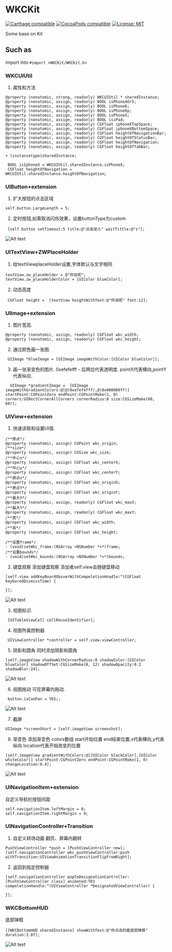 # WKCKit
[![Carthage compatible](https://img.shields.io/badge/Carthage-compatible-4BC51D.svg?style=flat)](https://github.com/Carthage/Carthage#adding-frameworks-to-an-application) [![CocoaPods compatible](https://img.shields.io/cocoapods/v/WKCKit.svg?style=flat)](https://cocoapods.org/pods/WKCKit) [![License: MIT](https://img.shields.io/cocoapods/l/WKCKit.svg?style=flat)](http://opensource.org/licenses/MIT)

Some base on Kit

## Such as

 import into  `#import <WKCKit/WKCKit.h>`
 
 ### WKCUIUtil
 1. 属性和方法
 ```
 @property (nonatomic, strong, readonly) WKCUIUtil * sharedInstance;
 @property (nonatomic, assign, readonly) BOOL isPhone4Or5;
 @property (nonatomic, assign, readonly) BOOL isPhone6;
 @property (nonatomic, assign, readonly) BOOL isPhone6p;
 @property (nonatomic, assign, readonly) BOOL isPhoneX;
 @property (nonatomic, assign, readonly) BOOL isiPad;
 @property (nonatomic, assign, readonly) CGFloat iphoneXTopSpace;
 @property (nonatomic, assign, readonly) CGFloat iphoneXBottomSpace;
 @property (nonatomic, assign, readonly) CGFloat heightOfNavigationBar;
 @property (nonatomic, assign, readonly) CGFloat heightOfStatusBar;
 @property (nonatomic, assign, readonly) CGFloat heightOfNavigation;
 @property (nonatomic, assign, readonly) CGFloat heightOfTabBar;
 
 + (instancetype)sharedInstance;
 ```
 
```
 BOOL isIphoneX = WKCUIUtil.sharedInstance.isPhoneX;
 CGFloat heightOfNavigation = WKCUIUtil.sharedInstance.heightOfNavigation;
```
### UIButton+extension
1. 扩大按钮的点击区域
 ```
 self.button.LargeLength = 5;
```
2. 定时按钮,如需取消闪烁效果，设置buttonType为custom
```
 [self.button setTimeout:5 title:@"点击进入" waitTittle:@"s"];
 ```
 ![Alt text](https://github.com/WeiKunChao/WKCKit/raw/master/screenShort/1.gif)
 
 ### UITextView+ZWPlaceHolder
 1.  给textViewplaceHolder设置,字体默认与文字相同
 ```
 textView.zw_placeHolder = @"你说呢";
 textView.zw_placeHolderColor = [UIColor blueColor];
```
2.  动态高度
```
 CGFloat height =  [textView heightWithText:@"你说呢" font:12];
```
### UIImage+extension
1. 图片宽高.
```
@property (nonatomic, assign, readonly) CGFloat wkc_width;
@property (nonatomic, assign, readonly) CGFloat wkc_height;
```
2. 通过颜色画一张图.
```
 UIImage *blueImage = [UIImage imageWithColor:[UIColor blueColor]];
```
3. 画一张渐变色的图片.
0xefefefff - 后两位代表透明度. pointX代表横向,pointY代表纵向.
```
  UIImage *gradientImage =  [UIImage imageWithGradientColors:@[@(0xefefefff),@(0x000000ff)] startPoint:CGPointZero endPoint:CGPointMake(1, 0) corners:UIRectCornerAllCorners cornerRadius:8 size:CGSizeMake(60, 60)];
```
### UIView+extension
1. 快速读取和设置UI值.
```
/**原点*/
@property (nonatomic, assign) CGPoint wkc_origin;
/**size*/
@property (nonatomic, assign) CGSize wkc_size;
/**中心x*/
@property (nonatomic, assign) CGFloat wkc_centerX;
/**中心y*/
@property (nonatomic, assign) CGFloat wkc_centerY;
/**原点x*/
@property (nonatomic, assign) CGFloat wkc_originX;
/**原点Y*/
@property (nonatomic, assign) CGFloat wkc_originY;
/**最大X*/
@property (nonatomic, assign, readonly) CGFloat wkc_maxX;
/**最大Y*/
@property (nonatomic, assign, readonly) CGFloat wkc_maxY;
/**宽*/
@property (nonatomic, assign) CGFloat wkc_width;
/**高*/
@property (nonatomic, assign) CGFloat wkc_height;

/**设置frame*/
- (void)setWkc_frame:(NSArray <NSNumber *>*)frame;
/**设置bounds*/
- (void)setWkc_bounds:(NSArray <NSNumber *>*)bounds;
```
 
 2. 键盘观察
 添加键盘观察 添加者self.view会随键盘移动
 ```
 [self.view addKeyBoardObsverWithCompeletionHnadle:^(CGFloat keyboredDismissTime) {
 
 }];
 ```
  ![Alt text](https://github.com/WeiKunChao/WKCKit/raw/master/screenShort/2.gif)

3. 视图标识.
```
 [UITableViewCell cellReuseIdentifier];
```
4. 视图所属控制器
```
 UIViewController *controller = self.view.viewController;
```
5. 阴影和圆角
 同时添加阴影和圆角
 ```
 [self.imageView shadowWithCornerRadius:8 shadowColor:[UIColor blueColor] shadowOffSet:CGSizeMake(0, 12) shadowOpacity:0.2 shadowBlur:24];
 ```
   ![Alt text](https://github.com/WeiKunChao/WKCKit/raw/master/screenShort/3.png)
   
 6. 视图拖动
 可在屏幕内拖动.
 ```
  button.isCanPan = YES;;
 ```
![Alt text](https://github.com/WeiKunChao/WKCKit/raw/master/screenShort/4.gif)
    
 7. 截屏
 ```
 UIImage *screenShort = [self.imageView screenshot];
 ```
8. 渐变色
 添加渐变色 colors数组 start开始位置 end结束位置,x代表横向,y代表纵向 location代表开始改变的位置
 ```
 [self.imageView gradientWithColors:@[[UIColor blackColor],[UIColor whiteColor]] startPoint:CGPointZero endPoint:CGPointMake(1, 0) changeLocation:0.4];
 ```
  ![Alt text](https://github.com/WeiKunChao/WKCKit/raw/master/screenShort/6.png)

### UINavigationItem+extension
自定义导航栏按钮间距
  ```
  self.navigationItem.leftMargin = 8;
  self.navigationItem.rightMargin = 9;
  ```
  ### UINavigationController+Transition
1. 自定义转场动画  翻页、屏幕内翻转
```
PushViewController *push = [PushViewController new];
[self.navigationController wkc_pushViewController:push withTransition:UIViewAnimationTransitionFlipFromRight];
```
2. 返回到指定控制器
```
[self.navigationController popToDesignationController:[PushViewController class] animated:YES compeletionHandle:^(UIViewController *DesignatedViewController) {

}];
```

### WKCBottomHUD
底部弹框
```
[[WKCBottomHUD sharedInstance] showWithText:@"你点击的是底部弹框" duration:2.0f];
```
  ![Alt text](https://github.com/WeiKunChao/WKCKit/raw/master/screenShort/7.gif)
    
  
 
